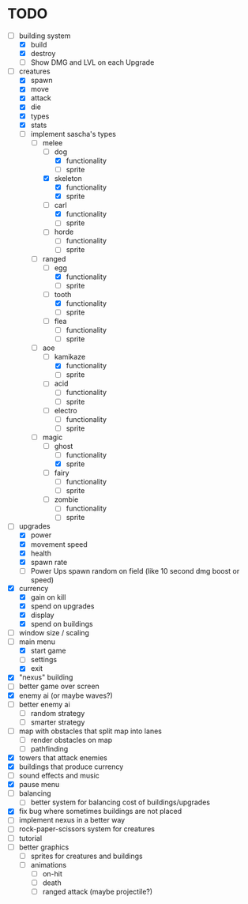 # TODO

- [ ] building system
  - [x] build
  - [x] destroy
  - [ ] Show DMG and LVL on each Upgrade
- [ ] creatures
  - [x] spawn
  - [x] move
  - [x] attack
  - [x] die
  - [x] types
  - [x] stats
  - [ ] implement sascha's types
    - [ ] melee
      - [ ] dog
        - [x] functionality
        - [ ] sprite
      - [x] skeleton
        - [x] functionality
        - [x] sprite
      - [ ] carl
        - [x] functionality
        - [ ] sprite
      - [ ] horde
        - [ ] functionality
        - [ ] sprite
    - [ ] ranged
      - [ ] egg
        - [x] functionality
        - [ ] sprite
      - [ ] tooth
        - [x] functionality
        - [ ] sprite
      - [ ] flea
        - [ ] functionality
        - [ ] sprite
    - [ ] aoe
      - [ ] kamikaze
        - [x] functionality
        - [ ] sprite
      - [ ] acid
        - [ ] functionality
        - [ ] sprite
      - [ ] electro
        - [ ] functionality
        - [ ] sprite
    - [ ] magic
      - [ ] ghost
        - [ ] functionality
        - [x] sprite
      - [ ] fairy
        - [ ] functionality
        - [ ] sprite
      - [ ] zombie
        - [ ] functionality
        - [ ] sprite
- [ ] upgrades
  - [x] power
  - [x] movement speed
  - [x] health
  - [x] spawn rate
  - [ ] Power Ups spawn random on field (like 10 second dmg boost or speed)
- [x] currency
  - [x] gain on kill
  - [x] spend on upgrades
  - [x] display
  - [x] spend on buildings
- [ ] window size / scaling
- [ ] main menu
  - [x] start game
  - [ ] settings
  - [x] exit
- [x] "nexus" building
- [ ] better game over screen
- [x] enemy ai (or maybe waves?)
- [ ] better enemy ai
  - [ ] random strategy
  - [ ] smarter strategy
- [ ] map with obstacles that split map into lanes
  - [ ] render obstacles on map
  - [ ] pathfinding
- [x] towers that attack enemies
- [x] buildings that produce currency
- [ ] sound effects and music
- [x] pause menu
- [ ] balancing
  - [ ] better system for balancing cost of buildings/upgrades
- [x] fix bug where sometimes buildings are not placed
- [ ] implement nexus in a better way
- [ ] rock-paper-scissors system for creatures
- [ ] tutorial
- [ ] better graphics
  - [ ] sprites for creatures and buildings
  - [ ] animations
    - [ ] on-hit
    - [ ] death
    - [ ] ranged attack (maybe projectile?)